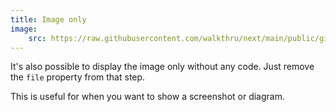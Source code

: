 ```yaml
---
title: Image only
image:
    src: https://raw.githubusercontent.com/walkthru/next/main/public/github-screenshot.png
---
```


It's also possible to display the image only without any code. Just remove the `file` property from that step.

This is useful for when you want to show a screenshot or diagram.
